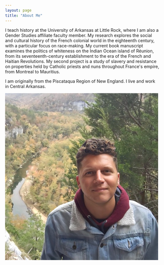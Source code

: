 ```yaml
---
layout: page
title: "About Me"
---
```


I teach history at the University of Arkansas at Little Rock, where I am also a Gender Studies affiliate faculty member. My research explores the social and cultural history of the French colonial world in the eighteenth century, with a particular focus on race-making. My current book manuscript examines the politics of whiteness on the Indian Ocean island of Réunion, from its seventeenth-century establishment to the era of the French and Haitian Revolutions. My second project is a study of slavery and resistance on properties held by Catholic priests and nuns throughout France's empire, from Montreal to Mauritius. 

I am originally from the Piscataqua Region of New England. I live and work in Central Arkansas.

![National_River_Park_Arkansas](fotoreminismaller.jpg)
